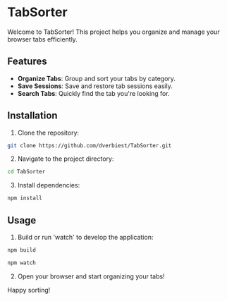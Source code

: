 # TabSorter

Welcome to TabSorter! This project helps you organize and manage your browser tabs efficiently.

## Features

- **Organize Tabs**: Group and sort your tabs by category.
- **Save Sessions**: Save and restore tab sessions easily.
- **Search Tabs**: Quickly find the tab you're looking for.

## Installation

1. Clone the repository:
  ```sh
  git clone https://github.com/dverbiest/TabSorter.git
  ```
2. Navigate to the project directory:
  ```sh
  cd TabSorter
  ```
3. Install dependencies:
  ```sh
  npm install
  ```

## Usage

1. Build or run 'watch' to develop the application:
  ```sh
  npm build
  ```
  ```sh
  npm watch
  ```
2. Open your browser and start organizing your tabs!

Happy sorting!